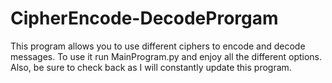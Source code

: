# CipherEncode-DecodeProrgam
This program allows you to use different ciphers to encode and decode messages.
To use it run MainProgram.py and enjoy all the different options.
Also, be sure to check back as I will constantly update this program.
